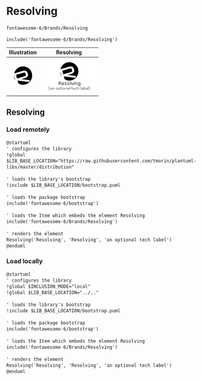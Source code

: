 # Resolving


```text
fontawesome-6/Brands/Resolving
```

```text
include('fontawesome-6/Brands/Resolving')
```



| Illustration | Resolving |
| :---: | :---: |
| ![illustration for Illustration](../../fontawesome-6/Brands/Resolving.png) | ![illustration for Resolving](../../fontawesome-6/Brands/Resolving.Local.png) |




## Resolving

### Load remotely
```plantuml
@startuml
' configures the library
!global $LIB_BASE_LOCATION="https://raw.githubusercontent.com/tmorin/plantuml-libs/master/distribution"

' loads the library's bootstrap
!include $LIB_BASE_LOCATION/bootstrap.puml

' loads the package bootstrap
include('fontawesome-6/bootstrap')

' loads the Item which embeds the element Resolving
include('fontawesome-6/Brands/Resolving')

' renders the element
Resolving('Resolving', 'Resolving', 'an optional tech label')
@enduml
```

### Load locally
```plantuml
@startuml
' configures the library
!global $INCLUSION_MODE="local"
!global $LIB_BASE_LOCATION="../.."

' loads the library's bootstrap
!include $LIB_BASE_LOCATION/bootstrap.puml

' loads the package bootstrap
include('fontawesome-6/bootstrap')

' loads the Item which embeds the element Resolving
include('fontawesome-6/Brands/Resolving')

' renders the element
Resolving('Resolving', 'Resolving', 'an optional tech label')
@enduml
```

